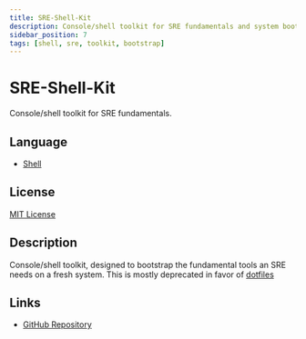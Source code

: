```yaml
---
title: SRE-Shell-Kit
description: Console/shell toolkit for SRE fundamentals and system bootstrapping.
sidebar_position: 7
tags: [shell, sre, toolkit, bootstrap]
---
```


# SRE-Shell-Kit

Console/shell toolkit for SRE fundamentals.

## Language

- [Shell](https://github.com/topics/shell)

## License

[MIT License](https://choosealicense.com/licenses/mit/)

## Description

Console/shell toolkit, designed to bootstrap the fundamental tools an SRE needs on a fresh system.
This is mostly deprecated in favor of [dotfiles](dotfiles.md)

## Links

- [GitHub Repository](https://github.com/bcdady/SRE-Shell-Kit)
